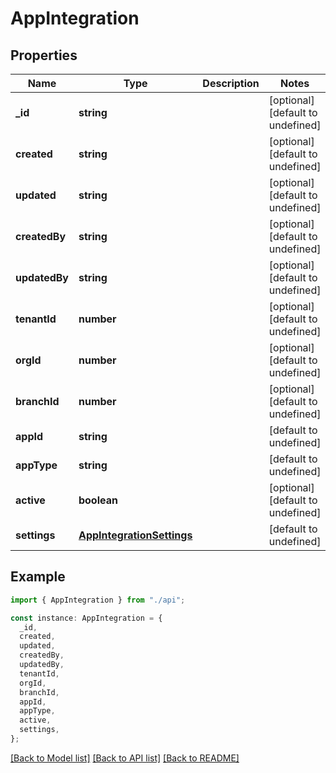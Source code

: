 # AppIntegration

## Properties

| Name          | Type                                                    | Description | Notes                             |
| ------------- | ------------------------------------------------------- | ----------- | --------------------------------- |
| **\_id**      | **string**                                              |             | [optional] [default to undefined] |
| **created**   | **string**                                              |             | [optional] [default to undefined] |
| **updated**   | **string**                                              |             | [optional] [default to undefined] |
| **createdBy** | **string**                                              |             | [optional] [default to undefined] |
| **updatedBy** | **string**                                              |             | [optional] [default to undefined] |
| **tenantId**  | **number**                                              |             | [optional] [default to undefined] |
| **orgId**     | **number**                                              |             | [optional] [default to undefined] |
| **branchId**  | **number**                                              |             | [optional] [default to undefined] |
| **appId**     | **string**                                              |             | [default to undefined]            |
| **appType**   | **string**                                              |             | [default to undefined]            |
| **active**    | **boolean**                                             |             | [optional] [default to undefined] |
| **settings**  | [**AppIntegrationSettings**](AppIntegrationSettings.md) |             | [default to undefined]            |

## Example

```typescript
import { AppIntegration } from "./api";

const instance: AppIntegration = {
  _id,
  created,
  updated,
  createdBy,
  updatedBy,
  tenantId,
  orgId,
  branchId,
  appId,
  appType,
  active,
  settings,
};
```

[[Back to Model list]](../README.md#documentation-for-models) [[Back to API list]](../README.md#documentation-for-api-endpoints) [[Back to README]](../README.md)
